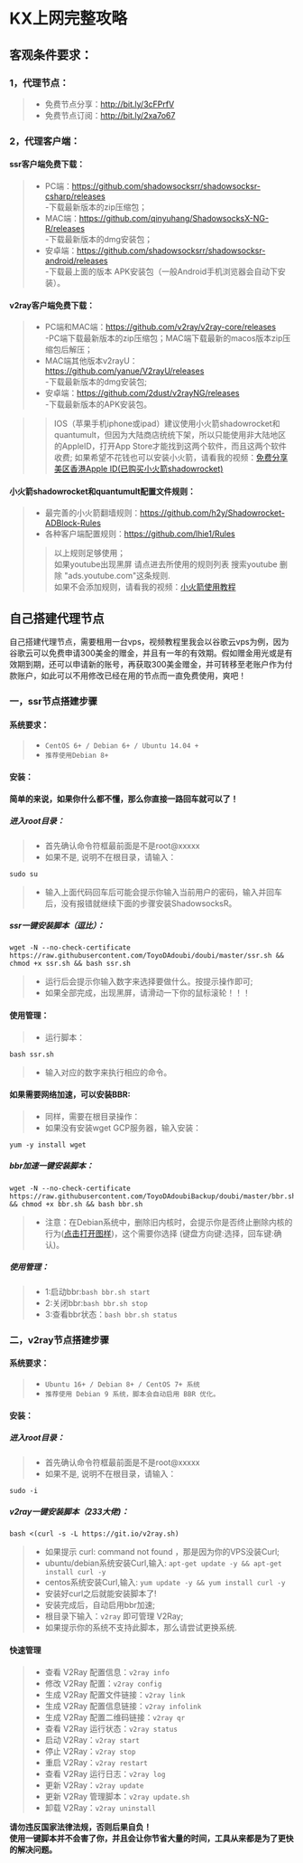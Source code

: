 # KX上网完整攻略
## 客观条件要求：
### 1，代理节点：
>- 免费节点分享：http://bit.ly/3cFPrfV  
>- 免费节点订阅：http://bit.ly/2xa7o67  

### 2，代理客户端：
#### ssr客户端免费下载：
>- PC端：https://github.com/shadowsocksrr/shadowsocksr-csharp/releases  
> -下载最新版本的zip压缩包；  
>- MAC端：https://github.com/qinyuhang/ShadowsocksX-NG-R/releases  
> -下载最新版本的dmg安装包；  
>- 安卓端：https://github.com/shadowsocksrr/shadowsocksr-android/releases  
> -下载最上面的版本 APK安装包（一般Android手机浏览器会自动下安装）。  

#### v2ray客户端免费下载：
>- PC端和MAC端：https://github.com/v2ray/v2ray-core/releases  
> -PC端下载最新版本的zip压缩包；MAC端下载最新的macos版本zip压缩包后解压；  
>- MAC端其他版本v2rayU：https://github.com/yanue/V2rayU/releases  
> -下载最新版本的dmg安装包;  
>- 安卓端：https://github.com/2dust/v2rayNG/releases  
> -下载最新版本的APK安装包。  

>> IOS（苹果手机iphone或ipad）建议使用小火箭shadowrocket和quantumult，但因为大陆商店统统下架，所以只能使用非大陆地区的AppleID，打开App Store才能找到这两个软件，而且这两个软件收费;
>> 如果希望不花钱也可以安装小火箭，请看我的视频：[免费分享美区香港Apple ID(已购买小火箭shadowrocket)](https://youtu.be/NKqto1mePWE)

#### 小火箭shadowrocket和quantumult配置文件规则：
>- 最完善的小火箭翻墙规则：https://github.com/h2y/Shadowrocket-ADBlock-Rules  
>- 各种客户端配置规则：https://github.com/lhie1/Rules  
>> 以上规则足够使用；  
>> 如果youtube出现黑屏 请点进去所使用的规则列表 搜索youtube 删除 "ads.youtube.com"这条规则.  
>> 如果不会添加规则，请看我的视频：[小火箭使用教程](https://youtu.be/AacJ9lNunrM)  

## 自己搭建代理节点
自己搭建代理节点，需要租用一台vps，视频教程里我会以谷歌云vps为例，因为谷歌云可以免费申请300美金的赠金，并且有一年的有效期。假如赠金用光或是有效期到期，还可以申请新的账号，再获取300美金赠金，并可转移至老账户作为付款账户，如此可以不用修改已经在用的节点而一直免费使用，爽吧！

### 一，ssr节点搭建步骤
#### 系统要求：
>- `CentOS 6+ / Debian 6+ / Ubuntu 14.04 +`  
>- `推荐使用Debian 8+`  
#### 安装：
**简单的来说，如果你什么都不懂，那么你直接一路回车就可以了！**
##### 进入root目录：
>- 首先确认命令符框最前面是不是root@xxxxx  
>- 如果不是, 说明不在根目录，请输入：  

    sudo su
>- 输入上面代码回车后可能会提示你输入当前用户的密码，输入并回车后，没有报错就继续下面的步骤安装ShadowsocksR。

##### ssr一键安装脚本（逗比）：
    wget -N --no-check-certificate https://raw.githubusercontent.com/ToyoDAdoubi/doubi/master/ssr.sh && chmod +x ssr.sh && bash ssr.sh
>- 运行后会提示你输入数字来选择要做什么。按提示操作即可;  
>- 如果全部完成，出现黑屏，请滑动一下你的鼠标滚轮！！！  
#### 使用管理：
>- 运行脚本：  

    bash ssr.sh
>- 输入对应的数字来执行相应的命令。  
#### 如果需要网络加速，可以安装BBR:
>- 同样，需要在根目录操作：  
>- 如果没有安装wget GCP服务器，输入安装：  

    yum -y install wget

##### bbr加速一键安装脚本：
    wget -N --no-check-certificate https://raw.githubusercontent.com/ToyoDAdoubiBackup/doubi/master/bbr.sh && chmod +x bbr.sh && bash bbr.sh
>- 注意：在Debian系统中，删除旧内核时，会提示你是否终止删除内核的行为([点击打开图样](https://user-images.githubusercontent.com/43647204/59249448-653c3a00-8c57-11e9-834c-3d6b1130ca9e.png))，这个需要你选择 <No> (键盘方向键:选择，回车键:确认)。

##### 使用管理：
>- 1:启动bbr:`bash bbr.sh start`
>- 2:关闭bbr:`bash bbr.sh stop`
>- 3:查看bbr状态：`bash bbr.sh status`


### 二，v2ray节点搭建步骤

#### 系统要求：
>- `Ubuntu 16+ / Debian 8+ / CentOS 7+ 系统`  
>- `推荐使用 Debian 9 系统，脚本会自动启用 BBR 优化。`  

#### 安装：
##### 进入root目录：
>- 首先确认命令符框最前面是不是root@xxxxx  
>- 如果不是, 说明不在根目录，请输入：  

    sudo -i

##### v2ray一键安装脚本（233大佬)：
    bash <(curl -s -L https://git.io/v2ray.sh)

>- 如果提示 curl: command not found ，那是因为你的VPS没装Curl;  
>- ubuntu/debian系统安装Curl,输入: `apt-get update -y && apt-get install curl -y`  
>- centos系统安装Curl,输入: `yum update -y && yum install curl -y`  
>- 安装好curl之后就能安装脚本了!  
>- 安装完成后，自动启用bbr加速;  
>- 根目录下输入：`v2ray` 即可管理 V2Ray;  
>- 如果提示你的系统不支持此脚本，那么请尝试更换系统.  

#### 快速管理
>- 查看 V2Ray 配置信息：`v2ray info`
>- 修改 V2Ray 配置：`v2ray config`
>- 生成 V2Ray 配置文件链接：`v2ray link`
>- 生成 V2Ray 配置信息链接：`v2ray infolink`
>- 生成 V2Ray 配置二维码链接：`v2ray qr`
>- 查看 V2Ray 运行状态：`v2ray status`
>- 启动 V2Ray：`v2ray start`
>- 停止 V2Ray：`v2ray stop`
>- 重启 V2Ray：`v2ray restart`
>- 查看 V2Ray 运行日志：`v2ray log`
>- 更新 V2Ray：`v2ray update`
>- 更新 V2Ray 管理脚本：`v2ray update.sh`
>- 卸载 V2Ray：`v2ray uninstall`


**请勿违反国家法律法规，否则后果自负！  
使用一键脚本并不会害了你，并且会让你节省大量的时间，工具从来都是为了更快的解决问题。**

